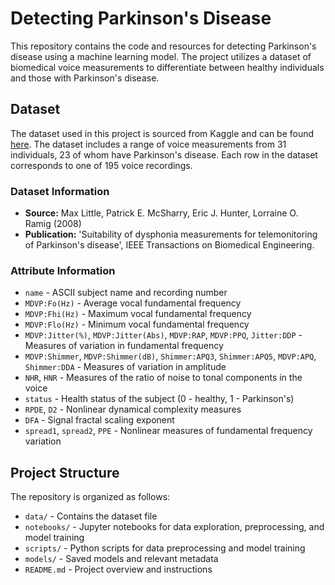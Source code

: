 # Detecting Parkinson's Disease

This repository contains the code and resources for detecting Parkinson's disease using a machine learning model. The project utilizes a dataset of biomedical voice measurements to differentiate between healthy individuals and those with Parkinson's disease.

## Dataset

The dataset used in this project is sourced from Kaggle and can be found [here](https://www.kaggle.com/datasets/vikasukani/parkinsons-disease-data-set). The dataset includes a range of voice measurements from 31 individuals, 23 of whom have Parkinson's disease. Each row in the dataset corresponds to one of 195 voice recordings.

### Dataset Information

- **Source:** Max Little, Patrick E. McSharry, Eric J. Hunter, Lorraine O. Ramig (2008)
- **Publication:** 'Suitability of dysphonia measurements for telemonitoring of Parkinson's disease', IEEE Transactions on Biomedical Engineering.

### Attribute Information

- `name` - ASCII subject name and recording number
- `MDVP:Fo(Hz)` - Average vocal fundamental frequency
- `MDVP:Fhi(Hz)` - Maximum vocal fundamental frequency
- `MDVP:Flo(Hz)` - Minimum vocal fundamental frequency
- `MDVP:Jitter(%)`, `MDVP:Jitter(Abs)`, `MDVP:RAP`, `MDVP:PPQ`, `Jitter:DDP` - Measures of variation in fundamental frequency
- `MDVP:Shimmer`, `MDVP:Shimmer(dB)`, `Shimmer:APQ3`, `Shimmer:APQ5`, `MDVP:APQ`, `Shimmer:DDA` - Measures of variation in amplitude
- `NHR`, `HNR` - Measures of the ratio of noise to tonal components in the voice
- `status` - Health status of the subject (0 - healthy, 1 - Parkinson's)
- `RPDE`, `D2` - Nonlinear dynamical complexity measures
- `DFA` - Signal fractal scaling exponent
- `spread1`, `spread2`, `PPE` - Nonlinear measures of fundamental frequency variation

## Project Structure

The repository is organized as follows:

- `data/` - Contains the dataset file
- `notebooks/` - Jupyter notebooks for data exploration, preprocessing, and model training
- `scripts/` - Python scripts for data preprocessing and model training
- `models/` - Saved models and relevant metadata
- `README.md` - Project overview and instructions
